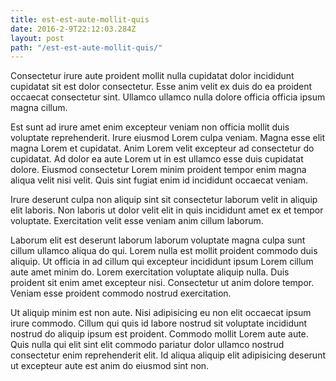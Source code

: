 ```yaml
---
title: est-est-aute-mollit-quis
date: 2016-2-9T22:12:03.284Z
layout: post
path: "/est-est-aute-mollit-quis/"
---
```


Consectetur irure aute proident mollit nulla cupidatat dolor incididunt cupidatat sit est dolor consectetur. Esse anim velit ex duis do ea proident occaecat consectetur sint. Ullamco ullamco nulla dolore officia officia ipsum magna cillum.

Est sunt ad irure amet enim excepteur veniam non officia mollit duis voluptate reprehenderit. Irure eiusmod Lorem culpa veniam. Magna esse elit magna Lorem et cupidatat. Anim Lorem velit excepteur ad consectetur do cupidatat. Ad dolor ea aute Lorem ut in est ullamco esse duis cupidatat dolore. Eiusmod consectetur Lorem minim proident tempor enim magna aliqua velit nisi velit. Quis sint fugiat enim id incididunt occaecat veniam.

Irure deserunt culpa non aliquip sint sit consectetur laborum velit in aliquip elit laboris. Non laboris ut dolor velit elit in quis incididunt amet ex et tempor voluptate. Exercitation velit esse veniam anim cillum laborum.

Laborum elit est deserunt laborum laborum voluptate magna culpa sunt cillum ullamco aliqua do qui. Lorem nulla est mollit proident commodo duis aliquip. Ut officia in ad cillum qui excepteur incididunt ipsum Lorem cillum aute amet minim do. Lorem exercitation voluptate aliquip nulla. Duis proident sit enim amet excepteur nisi. Consectetur ut anim dolore tempor. Veniam esse proident commodo nostrud exercitation.

Ut aliquip minim est non aute. Nisi adipisicing eu non elit occaecat ipsum irure commodo. Cillum qui quis id labore nostrud sit voluptate incididunt nostrud do aliquip ipsum est proident. Commodo mollit Lorem aute aute. Quis nulla qui elit sint elit commodo pariatur dolor ullamco nostrud consectetur enim reprehenderit elit. Id aliqua aliquip elit adipisicing deserunt ut excepteur aute est anim do eiusmod sint non.
